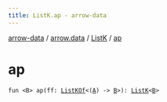 ```yaml
---
title: ListK.ap - arrow-data
---
```


[arrow-data](../../index.html) / [arrow.data](../index.html) / [ListK](index.html) / [ap](./ap.html)

# ap

`fun <B> ap(ff: `[`ListKOf`](../-list-k-of.html)`<(`[`A`](index.html#A)`) -> `[`B`](ap.html#B)`>): `[`ListK`](index.html)`<`[`B`](ap.html#B)`>`